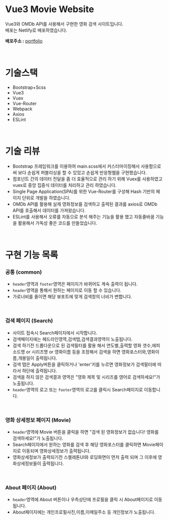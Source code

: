 # Vue3 Movie Website
Vue3와 OMDb API를 사용해서 구현한 영화 검색 사이트입니다.</br> 배포는 Netlify로 배포하였습니다.
</br>

<strong>배포주소 :</strong> <a href="https://vue-moviesearch.netlify.app" title="웹사이트로 이동" target="_blank">portfolio</a>

</br>

# 기술스택 
- Bootstrap+Scss
- Vue3
- Vuex
- Vue-Router
- Webpack
- Axios
- ESLint

</br>

# 기술 리뷰
- Bootstrap 프레임워크를 이용하여 main.scss에서 커스터마이징해서 사용함으로써 보다 손쉽게 퍼블리싱을 할 수 있었고 손쉽게 반응형웹을 구현했습니다. 
- 컴포넌트 간의 데이터 전달을 좀 더 효율적으로 관리 하기 위해 Vuex를 사용하였고 vuex로 중앙 집중식 데이터를 처리하고 관리 하였습니다.
- Single Page Application(SPA)를 위한 Vue-Router를 구성해 Hash 기반의 페이지 단위로 개발을 하였습니다.
- OMDb API를 활용해 실제 영화정보를 검색하고 출력된 결과를 axios로 OMDb API를 호출해서 데이터를 가져왔습니다.
- ESLint를 사용해서 오류를 자동으로 분석 해주는 기능을 활용 했고 자동줄바꿈 기능을 활용해서 가독성 좋은 코드를 만들었습니다.

</br>

# 구현 기능 목록

### 공통 (common)
- `header`영역과 `footer`영역은 페이지가 바뀌어도 계속 출력이 됩니다.
- `header`영역을 통해서 원하는 페이지로 이동 할 수 있습니다.
- 가로너비를 줄이면 해당 뷰포트에 맞게 검색창의 너비가 변합니다.

</br>

### 검색 페이지 (Search) 
- 사이트 접속시 Search페이지에서 시작합니다.
- 검색페이지에는 헤드라인영역,검색탭,검색결과영역이 노출됩니다.
- 검색 하기전 드롭다운으로 된 검색필터를 활용 해서 연도별,출력할 영화 갯수,에피소드명 or 시리즈명 or 영화이름 등을 조정해서 검색을 하면 영화포스터와,영화이름,개봉일이 출력됩니다.
- 검색 탭은 Apply버튼을 클릭하거나 'enter'키를 누르면 영화정보가 검색필터에 따라서 하단에 출력됩니다.
- 검색을 하지 않은 검색결과 영역은 "영화 제목 및 시리즈를 영어로 검색하세요!"가 노출됩니다.
- `header`영역의 로고 또는 `footer`영역의 로고를 클릭시 Search페이지로 이동합니다.

</br>

### 영화 상세정보 페이지 (Movie)
- `header`영역에 Movie 버튼을 클릭을 하면 "검색 된 영화정보가 없습니다! 영화를 검색하세요!"가 노출됩니다.
- Search페이지에서 원하는 영화를 검색 후 해당 영화포스터를 클릭하면 Movie페이지로 이동되며 영화상세정보가 출력됩니다.
- 영화상세정보가 출력되기전 스켈레톤UI와 로딩화면이 먼저 출력 되며 그 이후에 영화상세정보들이 출력됩니다.

</br>

### About 페이지 (About)
- `header`영역에 About 버튼이나 우측상단에 프로필을 클릭 시 About페이지로 이동 됩니다.
- About페이지에는 개인프로필사진,이름,이메일주소 등 개인정보가 노출됩니다.




